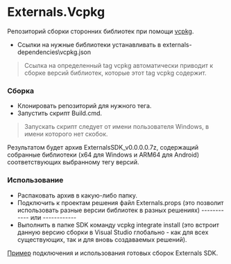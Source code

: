 # Externals.Vcpkg

Репозиторий сборки сторонних библиотек при помощи [vcpkg](https://github.com/microsoft/vcpkg).

- Ссылки на нужные библиотеки устанавливать в externals-dependencies\vcpkg.json

> Ссылка на определенный tag vcpkg автоматически приводит к сборке версий библиотек,
> которые этот tag vcpkg содержит.

### Сборка

- Клонировать репозиторий для нужного тега.
- Запустить скрипт Build.cmd.

> Запускать скрипт следует от имени пользователя Windows, в имени которого нет скобок.

Результатом будет архив ExternalsSDK_v0.0.0.0.7z, содержащий собранные библиотеки (x64 для Windows
и ARM64 для Android) соответствующих выбранному тегу версий.

### Использование

- Распаковать архив в какую-либо папку.
- Подключить к проектам решения файл Externals.props (это позволит использовать 
разные версии библиотек в разных решениях)
------------ или ------------
- Выполнить в папке SDK команду vcpkg integrate install (это встроит данную версию сборки 
в Visual Studio глобально - как для всех существующих, так и для вновь создаваемых решений).

[Пример](https://github.com/Unicornum/Example.Externals.Vcpkg) подключения и использования готовых сборок Externals SDK.

